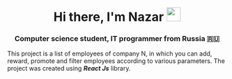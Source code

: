 <h1 align="center">Hi there, I'm <a  target="_blank">Nazar</a> 
<img src="https://github.com/blackcater/blackcater/raw/main/images/Hi.gif" height="32"/></h1>
<h3 align="center">Computer science student, IT programmer from Russia 🇷🇺</h3
                                                                          
This project is a list of employees of company N, in which you can add, reward, promote and filter employees according to various parameters. The project was created
                                                                                      using ***React Js*** library.
